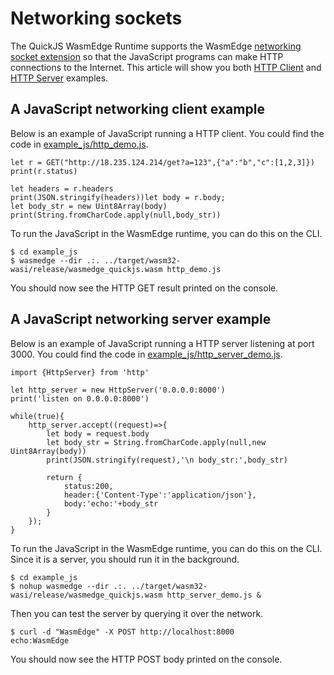 # Networking sockets

The QuickJS WasmEdge Runtime supports the WasmEdge [networking socket extension](https://github.com/second-state/wasmedge_wasi_socket) so that the JavaScript programs can make HTTP connections to the Internet. This article will show you both [HTTP Client](https://github.com/second-state/wasmedge-quickjs/blob/main/example_js/http_demo.js) and [HTTP Server](https://github.com/second-state/wasmedge-quickjs/blob/main/example_js/http_server_demo.js) examples.

## A JavaScript networking client example

Below is an example of JavaScript running a HTTP client. You could find the code in [example_js/http_demo.js](https://github.com/second-state/wasmedge-quickjs/blob/main/example_js/http_demo.js).

```
let r = GET("http://18.235.124.214/get?a=123",{"a":"b","c":[1,2,3]})
print(r.status)
    
let headers = r.headers
print(JSON.stringify(headers))let body = r.body;
let body_str = new Uint8Array(body)
print(String.fromCharCode.apply(null,body_str))
```

To run the JavaScript in the WasmEdge runtime, you can do this on the CLI.

```
$ cd example_js
$ wasmedge --dir .:. ../target/wasm32-wasi/release/wasmedge_quickjs.wasm http_demo.js
```

You should now see the HTTP GET result printed on the console.

## A JavaScript networking server example

Below is an example of JavaScript running a HTTP server listening at port 3000. You could find the code in [example_js/http_server_demo.js](https://github.com/second-state/wasmedge-quickjs/blob/main/example_js/http_server_demo.js).

```
import {HttpServer} from 'http'

let http_server = new HttpServer('0.0.0.0:8000')
print('listen on 0.0.0.0:8000')

while(true){
    http_server.accept((request)=>{
        let body = request.body
        let body_str = String.fromCharCode.apply(null,new Uint8Array(body))
        print(JSON.stringify(request),'\n body_str:',body_str)

        return {
            status:200,
            header:{'Content-Type':'application/json'},
            body:'echo:'+body_str
        }
    });
}
```

To run the JavaScript in the WasmEdge runtime, you can do this on the CLI. Since it is a server, you should run it in the background.

```
$ cd example_js
$ nohup wasmedge --dir .:. ../target/wasm32-wasi/release/wasmedge_quickjs.wasm http_server_demo.js &
```

Then you can test the server by querying it over the network.

```
$ curl -d "WasmEdge" -X POST http://localhost:8000
echo:WasmEdge
```

You should now see the HTTP POST body printed on the console.
